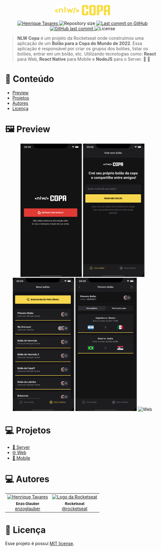 <p align="center">
   <img src="https://raw.githubusercontent.com/enzoglauber/nlw-copa/8ba02fc914bba835e2e8c90358957a0e01a47480/assets/logo.svg" alt="NLW Copa" width="180"/>
</p>

<p align="center">
   <a href="https://www.linkedin.com/in/enzoglauber/">
      <img alt="Henrique Tavares" src="https://img.shields.io/badge/-Henrique Tavares-f7dd43?style=flat&logo=Linkedin&logoColor=white" />
   </a>
 <img alt="Repository size" src="https://img.shields.io/github/repo-size/enzoglauber/nlw-copa?color=f7dd43">

  <a aria-label="Last Commit" href="https://github.com/enzoglauber/nlw-copa/commits/master">
    <img alt="Last commit on GitHub" src="https://img.shields.io/github/last-commit/enzoglauber/nlw-copa?color=f7dd43">
  </a>
  <a href="https://github.com/enzoglauber/nlw-copa/commits/master">
    <img alt="GitHub last commit" src="https://img.shields.io/github/last-commit/enzoglauber/nlw-copa?color=f7dd43">
  </a>
  <img alt="License" src="https://img.shields.io/badge/license-MIT-f7dd43">
</p>

> **NLW Copa** é um projeto da Rocketseat onde construimos uma aplicação de um **Bolão para a Copa do Mundo de 2022**. Essa aplicação é responsável por criar os grupos dos bolões, listar os bolões, entrar em um bolão, etc. Utilizando tecnologias como: **React** para Web, **React Native** para Mobile e **NodeJS** para o Server. 🚀 💜

# :pushpin: Conteúdo

* [Preview](#framed_picture-preview)
* [Projetos](#computer-projetos)
* [Autores](#computer-autores)
* [Licença](#closed_book-licença)


# :framed_picture: Preview

<p align="center">
    <img alt="Mobile 1" src="https://raw.githubusercontent.com/enzoglauber/nlw-copa/main/mobile/src/assets/previews/Screenshot%202022-11-28%20at%2009.08.34.png" width="200px" />
    <img alt="Mobile 2" src="https://raw.githubusercontent.com/enzoglauber/nlw-copa/main/mobile/src/assets/previews/Screenshot%202022-11-28%20at%2009.08.46.png" width="200px" />
    <img alt="Mobile 3" src="https://raw.githubusercontent.com/enzoglauber/nlw-copa/main/mobile/src/assets/previews/Screenshot%202022-11-28%20at%2009.09.21.png" width="200px" />
    <img alt="Mobile 4" src="https://raw.githubusercontent.com/enzoglauber/nlw-copa/main/mobile/src/assets/previews/Screenshot%202022-11-28%20at%2009.09.26.png" width="200px" />
    <img alt="Web" src="https://raw.githubusercontent.com/enzoglauber/nlw-copa/main/web/assets/preview.png" width="800px" />
</p>


# :computer: Projetos

* [💾 Server](https://github.com/enzoglauber/nlw-copa/tree/main/server)
* [🌐 Web](https://github.com/enzoglauber/nlw-copa/tree/main/web)
* [📱 Mobile](https://github.com/enzoglauber/nlw-copa/tree/main/mobile)


# :computer: Autores

<table>
  <tr>
    <td align="center">
      <a href="http://github.com/enzoglauber/">
        <img src="https://avatars.githubusercontent.com/u/5755754?s=96&v=4" width="100px;" alt="Henrique Tavares"/>
        <br />
        <sub>
          <b>Enzo Glauber</b>
        </sub>
       </a>
       <br />
       <a href="https://www.linkedin.com/in/enzoglauber/" title="Linkedin">enzoglauber</a>
    </td>
    <td align="center">
      <a href="http://github.com/rocketseat/">
        <img src="https://avatars.githubusercontent.com/u/28929274?s=200&v=4" width="100px;" alt="Logo da Rocketseat"/>
        <br />
        <sub>
          <b>Rocketseat</b>
        </sub>
       </a>
       <br />
       <a href="http://github.com/rocketseat/" title="Linkedin">@rocketseat</a>
    </td>
  </tr>
</table>

# :closed_book: Licença

Esse projeto é possui [MIT license](./LICENSE).
